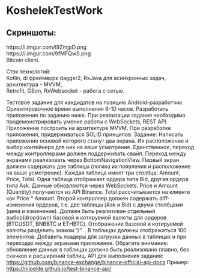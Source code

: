# KoshelekTestWork
<h2>Скриншоты:</h2/<br>
https://i.imgur.com/i9ZmjpD.png <br>
https://i.imgur.com/9fMFQwS.png <br>
Bitcoin client. 

Стэк технологий:<br>
Kotlin, di фреймворк dagger2, RxJava для асинхронных задач, архитектура - MVVM,<br>
Retrofit, GSon, RxWebsocket - работа с сетью.

Тестовое задание для кандидатов на позицию Android-разработчик
Ориентировочное время выполнения 8-10 часов.
Разработать приложение по заданию ниже.
При реализации задания необходимо продемонстрировать умение работы с
WebSockets, REST API.
Приложение построить на архитектуре MVVM. При разработке приложения,
придерживаться SOLID принципов.
Задание:
Написать приложение основой которого станут два экрана. Их расположение и выбор
контейнера для них на ваше усмотрение. Единственное, переход между
контроллерами должен поддерживать свайп. Переход между экранами реализовать
через BottomNavigationView.
Первый экран должен содержать две таблицы (логика их появления и расположение
на ваше усмотрение). Каждая таблица имеет три столбца: Amount, Price, Total. Одна
таблица отображает ордера типа Bid, другая ордера типа Ask.
Данные обновляются через WebSockets. Price и Amount (Quantity) получаются из API
Binance. Total рассчитывается на клиенте как Price * Amount.
Второй контроллер должен содержать diff-изменения ордеров, т.е. две таблицы (Ask и
Bid) с двумя столбцами (цена и изменение). Должен быть реализован отдельный
выбор(dropdown) базовой и котируемой валюты для ордеров (BTCUSDT, BNBBTC и
ETHBTC). Отображение базовой и котируемой валюты разделить знаком “/”​ ​ .
В таблицах должны отображаться 100 элементов. Добавить лоадеры для загрузки
данных в таблицах и при переходах между экранами приложения.
Обратите внимание: обновление данных в таблицах должно быть реализовано
плавно, без скачков и расширений таблиц.
API для выполнения задания:
https://github.com/binance-exchange/binance-official-api-docs
Пример:
https://nijoelite.github.io/test-binance-api/

